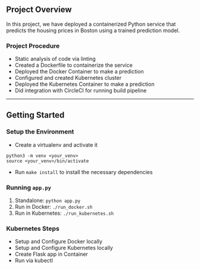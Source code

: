 [![<CircleCI>](https://circleci.com/gh/naval2408/microservice_project_uacity.svg?style=svg)](https://app.circleci.com/pipelines/github/naval2408/microservice_project_uacity)

## Project Overview
In this project, we have deployed a containerized Python service that predicts the housing prices in Boston using a trained prediction model.

### Project Procedure
* Static analysis of code via linting
* Created a Dockerfile to containerize the service
* Deployed the Docker Container to make a prediction
* Configured and created Kubernetes cluster
* Deployed the Kubernetes Container to make a prediction
* Did integration with CircleCI for running build pipeline



---
## Getting Started
### Setup the Environment

* Create a virtualenv and activate it
```
python3 -m venv <your_venv>
source <your_venv>/bin/activate
```
* Run `make install` to install the necessary dependencies

### Running `app.py`

1. Standalone:  `python app.py`
2. Run in Docker:  `./run_docker.sh`
3. Run in Kubernetes:  `./run_kubernetes.sh`

### Kubernetes Steps

* Setup and Configure Docker locally
* Setup and Configure Kubernetes locally
* Create Flask app in Container
* Run via kubectl
